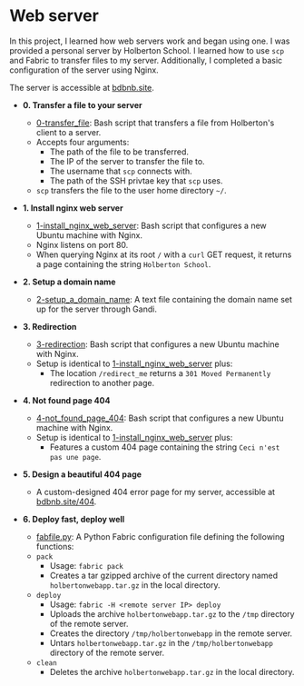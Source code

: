 # Web server

In this project, I learned how web servers work and began using one. I was
provided a personal server by Holberton School. I learned how to use `scp`
and Fabric to transfer files to my server. Additionally, I completed a basic
configuration of the server using Nginx.

The server is accessible at [bdbnb.site](http://bdbnb.site).

- **0. Transfer a file to your server**

  - [0-transfer_file](./0-transfer_file): Bash script that transfers a file
    from Holberton's client to a server.
  - Accepts four arguments:
    - The path of the file to be transferred.
    - The IP of the server to transfer the file to.
    - The username that `scp` connects with.
    - The path of the SSH privtae key that `scp` uses.
  - `scp` transfers the file to the user home directory `~/`.

- **1. Install nginx web server**

  - [1-install_nginx_web_server](./1-install_nginx_web_server): Bash script
    that configures a new Ubuntu machine with Nginx.
  - Nginx listens on port 80.
  - When querying Nginx at its root `/` with a `curl` GET request,
    it returns a page containing the string `Holberton School`.

- **2. Setup a domain name**

  - [2-setup_a_domain_name](./2-setup_a_domain_name): A text file containing
    the domain name set up for the server through Gandi.

- **3. Redirection**

  - [3-redirection](./3-redirection): Bash script that configures a new Ubuntu
    machine with Nginx.
  - Setup is identical to [1-install_nginx_web_server](./1-install_nginx_web_server)
    plus:
    - The location `/redirect_me` returns a `301 Moved Permanently` redirection
      to another page.

- **4. Not found page 404**

  - [4-not_found_page_404](./4-not_found_page_404): Bash script that configures
    a new Ubuntu machine with Nginx.
  - Setup is identical to [1-install_nginx_web_server](./1-install_nginx_web_server)
    plus:
    - Features a custom 404 page containing the string `Ceci n'est pas une page`.

- **5. Design a beautiful 404 page**

  - A custom-designed 404 error page for my server, accessible at
    [bdbnb.site/404](http://bdbnb.site/404).

- **6. Deploy fast, deploy well**
  - [fabfile.py](./fabfile.py): A Python Fabric configuration file defining
    the following functions:
  - `pack`
    - Usage: `fabric pack`
    - Creates a tar gzipped archive of the current directory named
      `holbertonwebapp.tar.gz` in the local directory.
  - `deploy`
    - Usage: `fabric -H <remote server IP> deploy`
    - Uploads the archive `holbertonwebapp.tar.gz` to the `/tmp`
      directory of the remote server.
    - Creates the directory `/tmp/holbertonwebapp` in the remote server.
    - Untars `holbertonwebapp.tar.gz` in the `/tmp/holbertonwebapp` directory
      of the remote server.
  - `clean`
    - Deletes the archive `holbertonwebapp.tar.gz` in the local directory.
